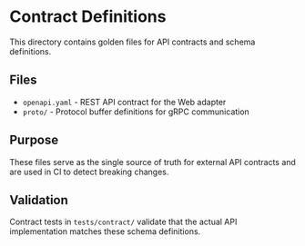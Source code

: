 # Contract Definitions

This directory contains golden files for API contracts and schema definitions.

## Files

- `openapi.yaml` - REST API contract for the Web adapter
- `proto/` - Protocol buffer definitions for gRPC communication

## Purpose

These files serve as the single source of truth for external API contracts and are used in CI to detect breaking changes.

## Validation

Contract tests in `tests/contract/` validate that the actual API implementation matches these schema definitions.
